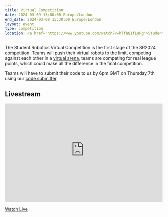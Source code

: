 ```yaml
---
title: Virtual Competition
date: 2024-03-09 13:00:00 Europe/London
end_date: 2024-03-09 15:30:00 Europe/London
layout: event
type: competition
location: <a href="https://www.youtube.com/watch?v=hlfaQIfLaRg">Student Robotics' YouTube Channel</a>
---
```


The Student Robotics Virtual Competition is the first stage of the SR2024 competition. Teams will push their virtual robots to the limit, competing against each other in a [virtual arena](https://studentrobotics.org/docs/simulator/), teams are competing for real league points, which could make all the difference in the final competition.

Teams will have to submit their code to us by 6pm GMT on Thursday 7th using our [code submitter](https://studentrobotics.org/code-submitter/).

## Livestream

<iframe title="Livestream of the virtual competition" width="100%" height="315" src="https://www.youtube-nocookie.com/embed/hlfaQIfLaRg" frameborder="0" allow="accelerometer; autoplay; encrypted-media; gyroscope; picture-in-picture" allowfullscreen></iframe>

[Watch Live](https://www.youtube.com/watch?v=hlfaQIfLaRg)
